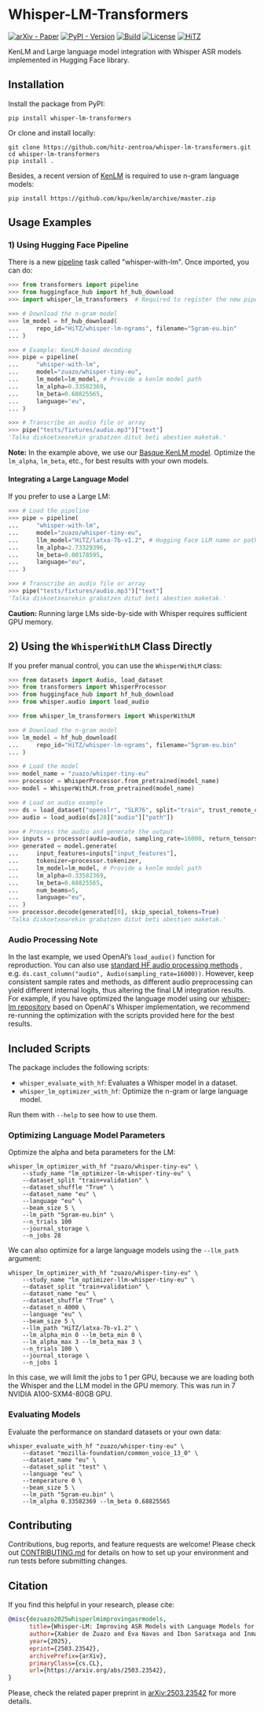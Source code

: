 # Whisper-LM-Transformers

[![arXiv - Paper](https://img.shields.io/badge/cs.CL-2503.23542-b31b1b?&logo=arxiv&logoColor=red)](https://arxiv.org/abs/2503.23542)
[![PyPI - Version](https://img.shields.io/pypi/v/whisper-lm-transformers)](https://pypi.org/project/whisper-lm-transformers/)
[![Build](https://github.com/hitz-zentroa/whisper-lm-transformers/actions/workflows/python-app.yml/badge.svg)](https://github.com/hitz-zentroa/whisper-lm-transformers/actions)
[![License](https://img.shields.io/badge/License-Apache%202.0-blue.svg)](https://opensource.org/licenses/Apache-2.0)
[![HiTZ](https://img.shields.io/badge/HiTZ-Basque%20Center%20for%20Language%20Technology-blueviolet)](http://www.hitz.eus/)

KenLM and Large language model integration with Whisper ASR models implemented
in Hugging Face library.

## Installation

Install the package from PyPI:

```shell
pip install whisper-lm-transformers
```

Or clone and install locally:

```shell
git clone https://github.com/hitz-zentroa/whisper-lm-transformers.git
cd whisper-lm-transformers
pip install .
```

Besides, a recent version of
[KenLM](https://github.com/kpu/kenlm)
is required to use n-gram language models:

```shell
pip install https://github.com/kpu/kenlm/archive/master.zip
```

## Usage Examples

### 1) Using Hugging Face Pipeline

There is a new
[pipeline](https://huggingface.co/docs/transformers/en/main_classes/pipelines)
task called "whisper-with-lm". Once imported, you can do:

```python
>>> from transformers import pipeline
>>> from huggingface_hub import hf_hub_download
>>> import whisper_lm_transformers  # Required to register the new pipeline

>>> # Download the n-gram model
>>> lm_model = hf_hub_download(
...     repo_id="HiTZ/whisper-lm-ngrams", filename="5gram-eu.bin"
... )

>>> # Example: KenLM-based decoding
>>> pipe = pipeline(
...     "whisper-with-lm",
...     model="zuazo/whisper-tiny-eu",
...     lm_model=lm_model, # Provide a kenlm model path
...     lm_alpha=0.33582369,
...     lm_beta=0.68825565,
...     language="eu",
... )

>>> # Transcribe an audio file or array
>>> pipe("tests/fixtures/audio.mp3")["text"]
'Talka diskoetxearekin grabatzen ditut beti abestien maketak.'

```

**Note:** In the example above, we use our [Basque KenLM
model](https://huggingface.co/HiTZ/whisper-lm-ngrams). Optimize
the `lm_alpha`, `lm_beta`, etc., for best results with your own models.

#### Integrating a Large Language Model

If you prefer to use a Large LM:

```python
>>> # Load the pipeline
>>> pipe = pipeline(
...     "whisper-with-lm",
...     model="zuazo/whisper-tiny-eu",
...     llm_model="HiTZ/latxa-7b-v1.2", # Hugging Face LLM name or path
...     lm_alpha=2.73329396,
...     lm_beta=0.00178595,
...     language="eu",
... )

>>> # Transcribe an audio file or array
>>> pipe("tests/fixtures/audio.mp3")["text"]
'Talka diskoetxearekin grabatzen ditut beti abestien maketak.'

```

**Caution:** Running large LMs side-by-side with Whisper requires sufficient
GPU memory.

## 2) Using the `WhisperWithLM` Class Directly

If you prefer manual control, you can use the `WhisperWithLM` class:

```python
>>> from datasets import Audio, load_dataset
>>> from transformers import WhisperProcessor
>>> from huggingface_hub import hf_hub_download
>>> from whisper.audio import load_audio

>>> from whisper_lm_transformers import WhisperWithLM

>>> # Download the n-gram model
>>> lm_model = hf_hub_download(
...     repo_id="HiTZ/whisper-lm-ngrams", filename="5gram-eu.bin"
... )

>>> # Load the model
>>> model_name = "zuazo/whisper-tiny-eu"
>>> processor = WhisperProcessor.from_pretrained(model_name)
>>> model = WhisperWithLM.from_pretrained(model_name)

>>> # Load an audio example
>>> ds = load_dataset("openslr", "SLR76", split="train", trust_remote_code=True)
>>> audio = load_audio(ds[28]["audio"]["path"])

>>> # Process the audio and generate the output
>>> inputs = processor(audio=audio, sampling_rate=16000, return_tensors="pt")
>>> generated = model.generate(
...     input_features=inputs["input_features"],
...     tokenizer=processor.tokenizer,
...     lm_model=lm_model, # Provide a kenlm model path
...     lm_alpha=0.33582369,
...     lm_beta=0.68825565,
...     num_beams=5,
...     language="eu",
... )
>>> processor.decode(generated[0], skip_special_tokens=True)
'Talka diskoetxearekin grabatzen ditut beti abestien maketak.'

```

### Audio Processing Note

In the last example, we used OpenAI’s `load_audio()` function for reproduction.
You can also use
[standard HF audio processing methods](https://huggingface.co/docs/datasets/en/audio_process)
, e.g.  `ds.cast_column("audio", Audio(sampling_rate=16000))`. However, keep
consistent sample rates and methods, as different audio preprocessing can yield
different internal logits, thus altering the final LM integration results. For
example, if you have optimized the language model using our
[whisper-lm repository](https://github.com/hitz-zentroa/whisper-lm) based on
OpenAI's Whisper implementation, we recommend re-running the optimization with
the scripts provided here for the best results.

## Included Scripts

The package includes the following scripts:

* `whisper_evaluate_with_hf`: Evaluates a Whisper model in a dataset.
* `whisper_lm_optimizer_with_hf`: Optimize the n-gram or large language model.

Run them with `--help` to see how to use them.

### Optimizing Language Model Parameters

Optimize the alpha and beta parameters for the LM:

```shell
whisper_lm_optimizer_with_hf "zuazo/whisper-tiny-eu" \
    --study_name "lm_optimizer-lm-whisper-tiny-eu" \
    --dataset_split "train+validation" \
    --dataset_shuffle "True" \
    --dataset_name "eu" \
    --language "eu" \
    --beam_size 5 \
    --lm_path "5gram-eu.bin" \
    --n_trials 100
    --journal_storage \
    --n_jobs 28
```

We can also optimize for a large language models using the `--llm_path`
argument:

```shell
whisper_lm_optimizer_with_hf "zuazo/whisper-tiny-eu" \
    --study_name "lm_optimizer-llm-whisper-tiny-eu" \
    --dataset_split "train+validation" \
    --dataset_name "eu" \
    --dataset_shuffle "True" \
    --dataset_n 4000 \
    --language "eu" \
    --beam_size 5 \
    --llm_path "HiTZ/latxa-7b-v1.2" \
    --lm_alpha_min 0 --lm_beta_min 0 \
    --lm_alpha_max 3 --lm_beta_max 3 \
    --n_trials 100 \
    --journal_storage \
    --n_jobs 1
```

In this case, we will limit the jobs to 1 per GPU, because we are loading both
the Whisper and the LLM model in the GPU memory. This was run in 7 NVIDIA
A100-SXM4-80GB GPU.

### Evaluating Models

Evaluate the performance on standard datasets or your own data:

```shell
whisper_evaluate_with_hf "zuazo/whisper-tiny-eu" \
    --dataset "mozilla-foundation/common_voice_13_0" \
    --dataset_name "eu" \
    --dataset_split "test" \
    --language "eu" \
    --temperature 0 \
    --beam_size 5 \
    --lm_path "5gram-eu.bin" \
    --lm_alpha 0.33582369 --lm_beta 0.68825565
```

## Contributing

Contributions, bug reports, and feature requests are welcome! Please check out
[CONTRIBUTING.md](CONTRIBUTING.md) for details on how to set up your
environment and run tests before submitting changes.

## Citation

If you find this helpful in your research, please cite:

```bibtex
@misc{dezuazo2025whisperlmimprovingasrmodels,
      title={Whisper-LM: Improving ASR Models with Language Models for Low-Resource Languages},
      author={Xabier de Zuazo and Eva Navas and Ibon Saratxaga and Inma Hernáez Rioja},
      year={2025},
      eprint={2503.23542},
      archivePrefix={arXiv},
      primaryClass={cs.CL},
      url={https://arxiv.org/abs/2503.23542},
}
```

Please, check the related paper preprint in
[arXiv:2503.23542](https://arxiv.org/abs/2503.23542)
for more details.
